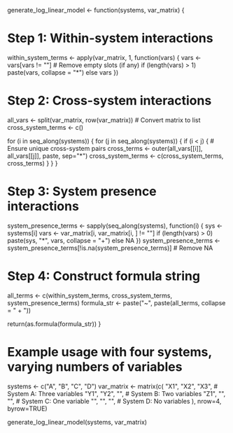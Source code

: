 generate_log_linear_model <- function(systems, var_matrix) {
  # Step 1: Within-system interactions
  within_system_terms <- apply(var_matrix, 1, function(vars) {
    vars <- vars[vars != ""]  # Remove empty slots (if any)
    if (length(vars) > 1) paste(vars, collapse = "*") else vars
  })
  
  # Step 2: Cross-system interactions
  all_vars <- split(var_matrix, row(var_matrix))  # Convert matrix to list
  cross_system_terms <- c()
  
  for (i in seq_along(systems)) {
    for (j in seq_along(systems)) {
      if (i < j) {  # Ensure unique cross-system pairs
        cross_terms <- outer(all_vars[[i]], all_vars[[j]], paste, sep="*")
        cross_system_terms <- c(cross_system_terms, cross_terms)
      }
    }
  }

  # Step 3: System presence interactions
  system_presence_terms <- sapply(seq_along(systems), function(i) {
    sys <- systems[i]
    vars <- var_matrix[i, var_matrix[i, ] != ""]
    if (length(vars) > 0) paste(sys, "*", vars, collapse = "+") else NA
  })
  system_presence_terms <- system_presence_terms[!is.na(system_presence_terms)]  # Remove NA

  # Step 4: Construct formula string
  all_terms <- c(within_system_terms, cross_system_terms, system_presence_terms)
  formula_str <- paste("~", paste(all_terms, collapse = " + "))

  return(as.formula(formula_str))
}

# Example usage with four systems, varying numbers of variables
systems <- c("A", "B", "C", "D")
var_matrix <- matrix(c(
  "X1", "X2", "X3",  # System A: Three variables
  "Y1", "Y2", "",    # System B: Two variables
  "Z1", "", "",     # System C: One variable
  "", "", "",      # System D: No variables
), nrow=4, byrow=TRUE)

generate_log_linear_model(systems, var_matrix)

